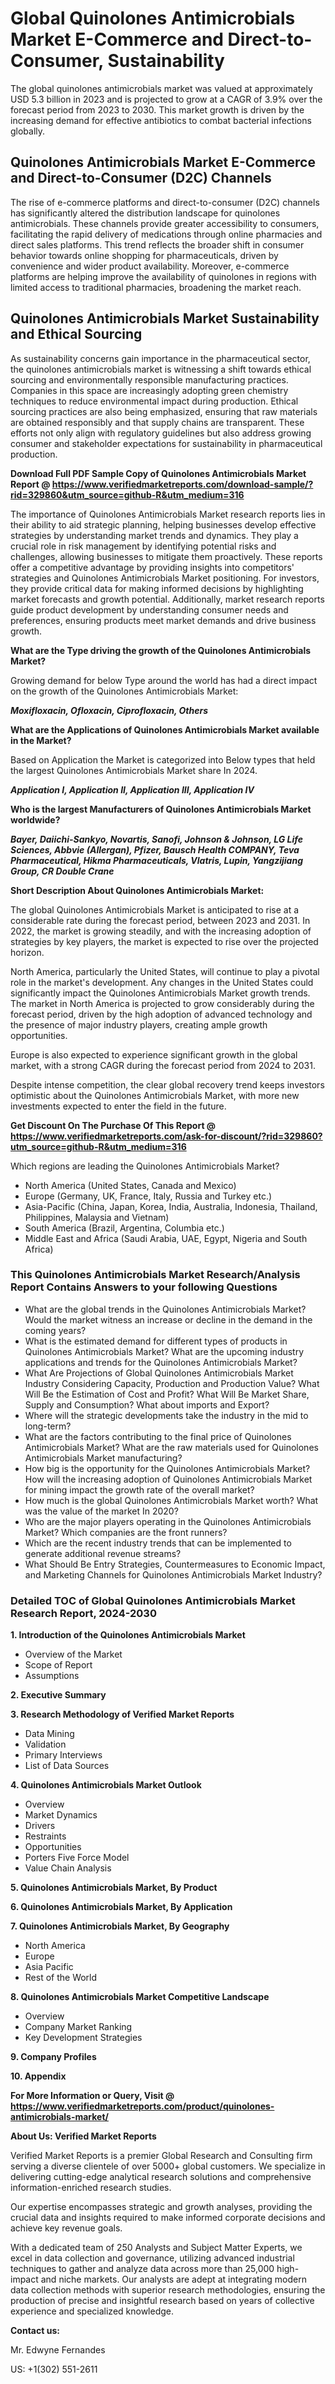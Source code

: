 <h1>Global Quinolones Antimicrobials Market E-Commerce and Direct-to-Consumer, Sustainability</h1><p class=""><p>The global quinolones antimicrobials market was valued at approximately USD 5.3 billion in 2023 and is projected to grow at a CAGR of 3.9% over the forecast period from 2023 to 2030. This market growth is driven by the increasing demand for effective antibiotics to combat bacterial infections globally.</p><h2>Quinolones Antimicrobials Market E-Commerce and Direct-to-Consumer (D2C) Channels</h2><p>The rise of e-commerce platforms and direct-to-consumer (D2C) channels has significantly altered the distribution landscape for quinolones antimicrobials. These channels provide greater accessibility to consumers, facilitating the rapid delivery of medications through online pharmacies and direct sales platforms. This trend reflects the broader shift in consumer behavior towards online shopping for pharmaceuticals, driven by convenience and wider product availability. Moreover, e-commerce platforms are helping improve the availability of quinolones in regions with limited access to traditional pharmacies, broadening the market reach.</p><h2>Quinolones Antimicrobials Market Sustainability and Ethical Sourcing</h2><p>As sustainability concerns gain importance in the pharmaceutical sector, the quinolones antimicrobials market is witnessing a shift towards ethical sourcing and environmentally responsible manufacturing practices. Companies in this space are increasingly adopting green chemistry techniques to reduce environmental impact during production. Ethical sourcing practices are also being emphasized, ensuring that raw materials are obtained responsibly and that supply chains are transparent. These efforts not only align with regulatory guidelines but also address growing consumer and stakeholder expectations for sustainability in pharmaceutical production.</p></p><p class=""><strong>Download Full PDF Sample Copy of Quinolones Antimicrobials Market Report @ <a href="https://www.verifiedmarketreports.com/download-sample/?rid=329860&utm_source=github-R&utm_medium=316" target="_blank">https://www.verifiedmarketreports.com/download-sample/?rid=329860&utm_source=github-R&utm_medium=316</a></strong></p><p>The importance of&nbsp;Quinolones Antimicrobials Market research reports lies in their ability to aid strategic planning, helping businesses develop effective strategies by understanding market trends and dynamics. They play a crucial role in risk management by identifying potential risks and challenges, allowing businesses to mitigate them proactively. These reports offer a competitive advantage by providing insights into competitors' strategies and Quinolones Antimicrobials Market positioning. For investors, they provide critical data for making informed decisions by highlighting market forecasts and growth potential. Additionally, market research reports guide product development by understanding consumer needs and preferences, ensuring products meet market demands and drive business growth.</p><p><strong>What are the&nbsp;Type driving the growth of the Quinolones Antimicrobials Market?</strong></p><p id="" class="">Growing demand for below Type around the world has had a direct impact on the growth of the Quinolones Antimicrobials Market:</p><p class=""><em><strong>Moxifloxacin, Ofloxacin, Ciprofloxacin, Others</strong></em></p><p class=""><strong>What are the&nbsp;Applications&nbsp;of Quinolones Antimicrobials Market available in the Market?</strong></p><p id="" class="">Based on Application the Market is categorized into Below types that held the largest Quinolones Antimicrobials Market share In 2024.</p><p class=""><em><strong>Application I, Application II, Application III, Application IV</strong></em></p><p class=""><strong>Who is the largest Manufacturers of Quinolones Antimicrobials Market worldwide?</strong></p><p><em><strong>Bayer, Daiichi-Sankyo, Novartis, Sanofi, Johnson & Johnson, LG Life Sciences, Abbvie (Allergan), Pfizer, Bausch Health COMPANY, Teva Pharmaceutical, Hikma Pharmaceuticals, Vlatris, Lupin, Yangzijiang Group, CR Double Crane</strong></em></p><p id="" class=""><strong>Short Description About Quinolones Antimicrobials Market:</strong></p><p>The global Quinolones Antimicrobials Market is anticipated to rise at a considerable rate during the forecast period, between 2023 and 2031. In 2022, the market is growing steadily, and with the increasing adoption of strategies by key players, the market is expected to rise over the projected horizon.</p><p>North America, particularly the United States, will continue to play a pivotal role in the market's development. Any changes in the United States could significantly impact the Quinolones Antimicrobials Market growth trends. The market in North America is projected to grow considerably during the forecast period, driven by the high adoption of advanced technology and the presence of major industry players, creating ample growth opportunities.</p><p>Europe is also expected to experience significant growth in the global market, with a strong CAGR during the forecast period from 2024 to 2031.</p><p>Despite intense competition, the clear global recovery trend keeps investors optimistic about the Quinolones Antimicrobials Market, with more new investments expected to enter the field in the future.</p><p id="" class=""><strong>Get Discount On The Purchase Of This Report @ <a href="https://www.verifiedmarketreports.com/ask-for-discount/?rid=329860?utm_source=github-R&utm_medium=316" target="_blank">https://www.verifiedmarketreports.com/ask-for-discount/?rid=329860?utm_source=github-R&utm_medium=316</a></strong></p><p class="">Which regions are leading the Quinolones Antimicrobials Market?</p><ul><li>North America (United States, Canada and Mexico)</li><li>Europe (Germany, UK, France, Italy, Russia and Turkey etc.)</li><li>Asia-Pacific (China, Japan, Korea, India, Australia, Indonesia, Thailand, Philippines, Malaysia and Vietnam)</li><li>South America (Brazil, Argentina, Columbia etc.)</li><li>Middle East and Africa (Saudi Arabia, UAE, Egypt, Nigeria and South Africa)</li></ul><h3 id="" class="">This Quinolones Antimicrobials Market Research/Analysis Report Contains Answers to your following Questions</h3><ul><li>What are the global trends in the Quinolones Antimicrobials Market? Would the market witness an increase or decline in the demand in the coming years?</li><li>What is the estimated demand for different types of products in Quinolones Antimicrobials Market? What are the upcoming industry applications and trends for the Quinolones Antimicrobials Market?</li><li>What Are Projections of Global Quinolones Antimicrobials Market Industry Considering Capacity, Production and Production Value? What Will Be the Estimation of Cost and Profit? What Will Be Market Share, Supply and Consumption? What about imports and Export?</li><li>Where will the strategic developments take the industry in the mid to long-term?</li><li>What are the factors contributing to the final price of Quinolones Antimicrobials Market? What are the raw materials used for Quinolones Antimicrobials Market manufacturing?</li><li>How big is the opportunity for the Quinolones Antimicrobials Market? How will the increasing adoption of Quinolones Antimicrobials Market for mining impact the growth rate of the overall market?</li><li>How much is the global Quinolones Antimicrobials Market worth? What was the value of the market In 2020?</li><li>Who are the major players operating in the Quinolones Antimicrobials Market? Which companies are the front runners?</li><li>Which are the recent industry trends that can be implemented to generate additional revenue streams?</li><li>What Should Be Entry Strategies, Countermeasures to Economic Impact, and Marketing Channels for Quinolones Antimicrobials Market Industry?</li></ul><h3 id="" class="">Detailed TOC of Global Quinolones Antimicrobials Market Research Report, 2024-2030</h3><p id="" class=""><strong>1. Introduction of the Quinolones Antimicrobials Market</strong></p><ul><li>Overview of the Market</li><li>Scope of Report</li><li>Assumptions</li></ul><p id="" class=""><strong>2. Executive Summary</strong></p><p id="" class=""><strong>3. Research Methodology of Verified Market Reports</strong></p><ul><li>Data Mining</li><li>Validation</li><li>Primary Interviews</li><li>List of Data Sources</li></ul><p id="" class=""><strong>4. Quinolones Antimicrobials Market Outlook</strong></p><ul><li>Overview</li><li>Market Dynamics</li><li>Drivers</li><li>Restraints</li><li>Opportunities</li><li>Porters Five Force Model</li><li>Value Chain Analysis</li></ul><p id="" class=""><strong>5. Quinolones Antimicrobials Market, By Product</strong></p><p id="" class=""><strong>6. Quinolones Antimicrobials Market, By Application</strong></p><p id="" class=""><strong>7. Quinolones Antimicrobials Market, By Geography</strong></p><ul><li>North America</li><li>Europe</li><li>Asia Pacific</li><li>Rest of the World</li></ul><p id="" class=""><strong>8. Quinolones Antimicrobials Market Competitive Landscape</strong></p><ul><li>Overview</li><li>Company Market Ranking</li><li>Key Development Strategies</li></ul><p id="" class=""><strong>9. Company Profiles</strong></p><p id="" class=""><strong>10. Appendix</strong></p><p id="" class=""><strong>For More Information or Query, Visit @ <a href="https://www.verifiedmarketreports.com/product/quinolones-antimicrobials-market/" target="_blank">https://www.verifiedmarketreports.com/product/quinolones-antimicrobials-market/</a></strong></p><p id="" class=""><strong>About Us: Verified Market Reports</strong></p><p id="" class="">Verified Market Reports is a premier Global Research and Consulting firm serving a diverse clientele of over 5000+ global customers. We specialize in delivering cutting-edge analytical research solutions and comprehensive information-enriched research studies.</p><p id="" class="">Our expertise encompasses strategic and growth analyses, providing the crucial data and insights required to make informed corporate decisions and achieve key revenue goals.</p><p id="" class="">With a dedicated team of 250 Analysts and Subject Matter Experts, we excel in data collection and governance, utilizing advanced industrial techniques to gather and analyze data across more than 25,000 high-impact and niche markets. Our analysts are adept at integrating modern data collection methods with superior research methodologies, ensuring the production of precise and insightful research based on years of collective experience and specialized knowledge.</p><p id="" class=""><strong>Contact us:</strong></p><p id="" class="">Mr. Edwyne Fernandes</p><p id="" class="">US: +1(302) 551-2611</p>